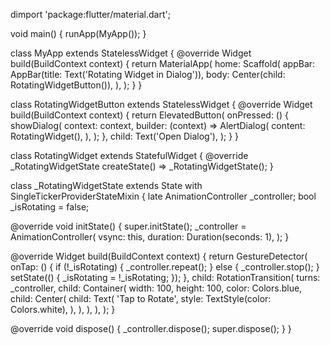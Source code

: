 dimport 'package:flutter/material.dart';

void main() {
  runApp(MyApp());
}

class MyApp extends StatelessWidget {
  @override
  Widget build(BuildContext context) {
    return MaterialApp(
      home: Scaffold(
        appBar: AppBar(title: Text('Rotating Widget in Dialog')),
        body: Center(child: RotatingWidgetButton()),
      ),
    );
  }
}

class RotatingWidgetButton extends StatelessWidget {
  @override
  Widget build(BuildContext context) {
    return ElevatedButton(
      onPressed: () {
        showDialog(
          context: context,
          builder: (context) => AlertDialog(
            content: RotatingWidget(),
          ),
        );
      },
      child: Text('Open Dialog'),
    );
  }
}

class RotatingWidget extends StatefulWidget {
  @override
  _RotatingWidgetState createState() => _RotatingWidgetState();
}

class _RotatingWidgetState extends State<RotatingWidget>
    with SingleTickerProviderStateMixin {
  late AnimationController _controller;
  bool _isRotating = false;

  @override
  void initState() {
    super.initState();
    _controller = AnimationController(
      vsync: this,
      duration: Duration(seconds: 1),
    );
  }

  @override
  Widget build(BuildContext context) {
    return GestureDetector(
      onTap: () {
        if (!_isRotating) {
          _controller.repeat();
        } else {
          _controller.stop();
        }
        setState(() {
          _isRotating = !_isRotating;
        });
      },
      child: RotationTransition(
        turns: _controller,
        child: Container(
          width: 100,
          height: 100,
          color: Colors.blue,
          child: Center(
            child: Text(
              'Tap to Rotate',
              style: TextStyle(color: Colors.white),
            ),
          ),
        ),
      ),
    );
  }

  @override
  void dispose() {
    _controller.dispose();
    super.dispose();
  }
}
